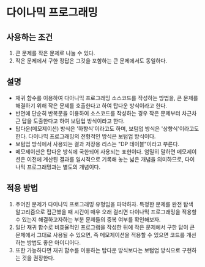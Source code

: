 # 다이나믹 프로그래밍

## 사용하는 조건

1. 큰 문제를 작은 문제로 나눌 수 있다.
2. 작은 문제에서 구한 정답은 그것을 포함하는 큰 문제에서도 동일하다.

## 설명

- 재귀 함수를 이용하여 다아니믹 프로그래밍 소스코드를 작성하는 방법을, 큰 문제를 해결하기 위해 작은 문제를 호출한다고 하여 탑다운 방식이라고 한다.
- 반면에 단순히 반복문을 이용하여 소스코드를 작성하는 경우 작은 문제부터 차근차근 답을 도출한다고 하여 보텀업 방식이라고 한다.
- 탑다운(메모제이션) 방식은 '하향식'이라고도 하며, 보텀업 방식은 '상향식'이라고도 한다. 다이나믹 프로그래밍의 전형적인 방식은 보텀업 방식이다.
- 보텀업 방식에서 사용되는 결과 저장용 리스는 "DP 테이블"이라고 부른다.
- 메모제이션은 탑다운 방식에 국한되어 사용되는 표현이다. 엄밀히 말하면 메모제이션은 이전에 계산된 결과를 일시적으로 기록해 놓는 넓은 개념을 의미하므로, 다이나믹 프로그래밍과는 별도의 개념이다.

## 적용 방법

1. 주어진 문제가 다이나믹 프로그래밍 유형임을 파악하자. 특정한 문제를 완전 탐색 알고리즘으로 접근했을 때 시간이 매우 오래 걸리면 다이나믹 프로그래밍을 적용할 수 있는지 해결하고자하는 부분 문제들의 중복 여부를 확인해보자.
2. 일단 재귀 함수로 비효율적인 프로그램을 작성한 뒤에 작은 문제에서 구한 답이 큰 문제에서 그대로 사용될 수 있으면, 즉 메모제이션을 적용할 수 있으면 코드를 개선하는 방법도 좋은 아이디어다.
3. 또한 가능하다면 재귀 함수를 이용하는 탑다운 방식보다는 보텀업 방식으로 구현하는 것을 권장한다.